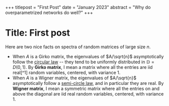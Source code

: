 +++
titlepost = "First Post"
date = "January 2023"
abstract = "Why do overparametrized networks do well?"
+++

# Title: First post

Here are two nice facts on spectra of random matrices of large size $n$. 
- When $A$ is a Girko matrix, the eigenvalues of $A/\sqrt{n}$ asymptotically follow the [circular law](https://en.wikipedia.org/wiki/Circular_law) -- they tend to be uniformly distributed in $\mathbb{D} = D(0,1)$. By **Girko matrix**, I mean a matrix where all the entries are iid real[^1] random variables, centered, with variance 1. 
- When $A$ is a Wigner matrix, the eigenvalues of $A/\sqrt{n}$ asymptotically follow a [semi-circle law](https://en.wikipedia.org/wiki/Wigner_semicircle_distribution), and in particular they are real. By **Wigner matrix**, I mean a symmetric matrix where all the entries on and above the diagonal are iid real random variables, centered, with variance 1. 
